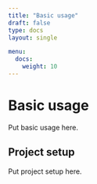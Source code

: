 ```yaml
---
title: "Basic usage"
draft: false
type: docs
layout: single

menu:
  docs:
    weight: 10
---
```


# Basic usage

Put basic usage here.

## Project setup

Put project setup here.
